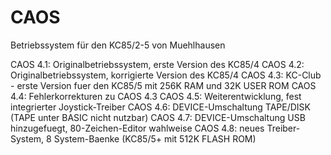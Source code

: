 # CAOS
 Betriebssystem für den KC85/2-5 von Muehlhausen

 CAOS 4.1: Originalbetriebssystem, erste Version des KC85/4
 CAOS 4.2: Originalbetriebssystem, korrigierte Version des KC85/4
 CAOS 4.3: KC-Club - erste Version fuer den KC85/5 mit 256K RAM und 32K USER ROM
 CAOS 4.4: Fehlerkorrekturen zu CAOS 4.3
 CAOS 4.5: Weiterentwicklung, fest integrierter Joystick-Treiber
 CAOS 4.6: DEVICE-Umschaltung TAPE/DISK (TAPE unter BASIC nicht nutzbar)
 CAOS 4.7: DEVICE-Umschaltung USB hinzugefuegt, 80-Zeichen-Editor wahlweise
 CAOS 4.8: neues Treiber-System, 8 System-Baenke (KC85/5+ mit 512K FLASH ROM)
